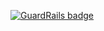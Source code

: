 
[![GuardRails badge](https://badges.production.guardrails.io/bennythejudge/quizapp.svg)](https://www.guardrails.io)
